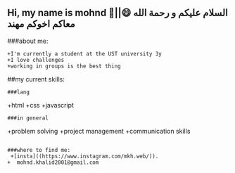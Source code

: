 ## Hi, my name is mohnd 👋||😄 السلام عليكم و رحمة الله معاكم اخوكم مهند


###about me:
```
+I'm currently a student at the UST university 3y
+I love challenges 
+working in groups is the best thing

```

##my current skills:
```
###lang
```
+html
+css 
+javascript
```
###in general
```
+problem solving
+project management
+communication skills
```

###where to find me:
 +[insta]((https://www.instagram.com/mkh.web/)).
+  mohnd.khalid2001@gmail.com



```

<!--
This site was built using [GitHub Pages](https://pages.github.com/).


Here are some ideas to get you started:

- 🔭 I’m currently working on ...
- 🌱 I’m currently learning ...
- 👯 I’m looking to collaborate on ...
- 🤔 I’m looking for help with ...
- 💬 Ask me about ...
- 📫 How to reach me: ...
- 😄 Pronouns: ...
- ⚡ Fun fact: ...
-->
